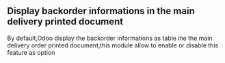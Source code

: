 Display backorder informations in the main delivery printed document
-------------------------------------------------------------------
By default,Odoo display the backorder informations as table ine the main delivery order printed document,this module allow to enable or disable this feature as option




